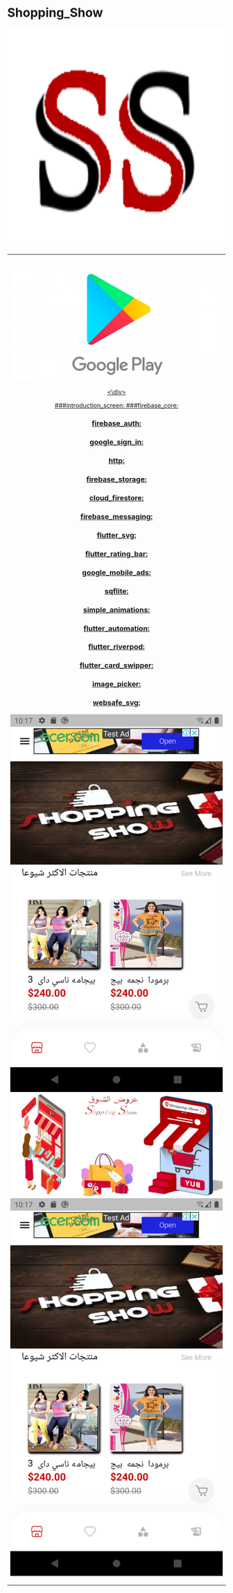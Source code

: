 # Shopping_Show
![Preview](/log.png)

  <a href="https://play.google.com/store/apps/details?id=com.anany.panda1">

<div style="text-align: center"><table><tr>
  <td style="text-align: center">
  <a href="https://play.google.com/store/apps/details?id=com.anany.panda1">
  
![Preview](/google-play-.jpg)

  <a href="https://play.google.com/store/apps/details?id=com.anany.panda1">
  <\div>

###introduction_screen:
###firebase_core:
### firebase_auth:
### google_sign_in:
### http:
###  firebase_storage:
### cloud_firestore:
### firebase_messaging:
### flutter_svg:
### flutter_rating_bar:
### google_mobile_ads:
###  sqflite:
### simple_animations:
###  flutter_automation:
###  flutter_riverpod:
### flutter_card_swipper:
### image_picker:
###  websafe_svg:


![Preview](/Screenshot_20210614_172009_1.png)
![Preview](/Screenshot_20210614_172027.png)
![Preview](/Screenshot_20210614_172009_1.png)

